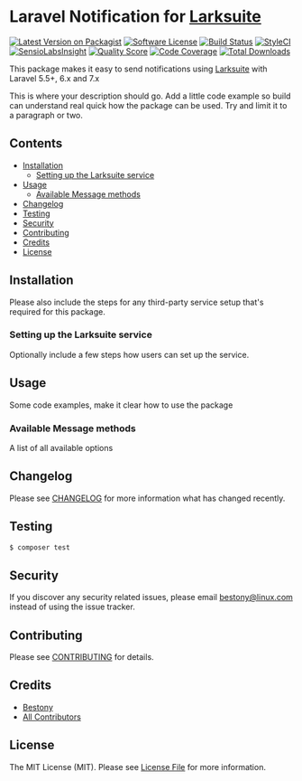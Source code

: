 # Laravel Notification for [Larksuite](https://larksuite.com)

[![Latest Version on Packagist](https://img.shields.io/packagist/v/laravel-notification-channels/larksuite.svg?style=flat-square)](https://packagist.org/packages/laravel-notification-channels/larksuite)
[![Software License](https://img.shields.io/badge/license-MIT-brightgreen.svg?style=flat-square)](LICENSE.md)
[![Build Status](https://img.shields.io/travis/laravel-notification-channels/larksuite/master.svg?style=flat-square)](https://travis-ci.org/laravel-notification-channels/larksuite)
[![StyleCI](https://styleci.io/repos/697062255/shield)](https://styleci.io/repos/697062255)
[![SensioLabsInsight](https://img.shields.io/sensiolabs/i/:sensio_labs_id.svg?style=flat-square)](https://insight.sensiolabs.com/projects/:sensio_labs_id)
[![Quality Score](https://img.shields.io/scrutinizer/g/laravel-notification-channels/larksuite.svg?style=flat-square)](https://scrutinizer-ci.com/g/laravel-notification-channels/larksuite)
[![Code Coverage](https://img.shields.io/scrutinizer/coverage/g/laravel-notification-channels/larksuite/master.svg?style=flat-square)](https://scrutinizer-ci.com/g/laravel-notification-channels/larksuite/?branch=master)
[![Total Downloads](https://img.shields.io/packagist/dt/laravel-notification-channels/larksuite.svg?style=flat-square)](https://packagist.org/packages/laravel-notification-channels/larksuite)

This package makes it easy to send notifications using [Larksuite](https://larksuite.com/) with Laravel 5.5+, 6.x and 7.x


This is where your description should go. Add a little code example so build can understand real quick how the package can be used. Try and limit it to a paragraph or two.



## Contents

- [Installation](#installation)
	- [Setting up the Larksuite service](#setting-up-the-Larksuite-service)
- [Usage](#usage)
	- [Available Message methods](#available-message-methods)
- [Changelog](#changelog)
- [Testing](#testing)
- [Security](#security)
- [Contributing](#contributing)
- [Credits](#credits)
- [License](#license)


## Installation

Please also include the steps for any third-party service setup that's required for this package.

### Setting up the Larksuite service

Optionally include a few steps how users can set up the service.

## Usage

Some code examples, make it clear how to use the package

### Available Message methods

A list of all available options

## Changelog

Please see [CHANGELOG](CHANGELOG.md) for more information what has changed recently.

## Testing

``` bash
$ composer test
```

## Security

If you discover any security related issues, please email bestony@linux.com instead of using the issue tracker.

## Contributing

Please see [CONTRIBUTING](CONTRIBUTING.md) for details.

## Credits

- [Bestony](https://github.com/bestony)
- [All Contributors](../../contributors)

## License

The MIT License (MIT). Please see [License File](LICENSE.md) for more information.
